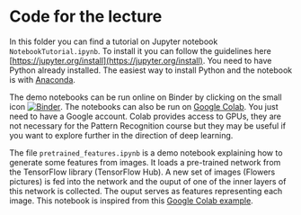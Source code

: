 # Code for the lecture

In this folder you can find a tutorial on Jupyter notebook `NotebookTutorial.ipynb`. To install it you can follow the guidelines here [https://jupyter.org/install](https://jupyter.org/install). You need to have Python already installed. The easiest way to install Python and the notebook is with [Anaconda](https://www.anaconda.com/products/individual).

The demo notebooks can be run online on Binder by clicking on the small icon [![Binder](https://mybinder.org/badge_logo.svg)](https://mybinder.org/v2/gh/bricaud/PatternRecognition/HEAD).
The notebooks can also be run on [Google Colab](https://colab.research.google.com/). You just need to have a Google account. Colab provides access to GPUs, they are not necessary for the Pattern Recognition course but they may be useful if you want to explore further in the direction of deep learning.

The file `pretrained_features.ipynb` is a demo notebook explaining how to generate some features from images. It loads a pre-trained network from the TensorFlow library (TensorFlow Hub). A new set of images (Flowers pictures) is fed into the network and the ouput of one of the inner layers of this network is collected. The ouput serves as features representing each image. This notebook is inspired from this [Google Colab example](https://www.tensorflow.org/hub/tutorials/tf2_image_retraining). 